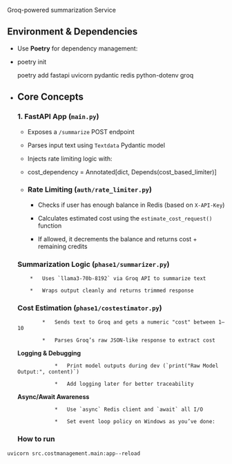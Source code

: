  Groq-powered summarization Service

Environment & Dependencies
--------------------------

*   Use **Poetry** for dependency management: 
    
*   poetry init
    
    poetry add fastapi uvicorn pydantic redis python-dotenv groq
    
*   Core Concepts
    -------------
    
    ### 1\. **FastAPI App (`main.py`)**
    
    *   Exposes a `/summarize` POST endpoint
        
    *   Parses input text using `Textdata` Pydantic model
        
    *   Injects rate limiting logic with:
        
    *   cost\_dependency = Annotated\[dict, Depends(cost\_based\_limiter)\]
        
    *   ### **Rate Limiting (`auth/rate_limiter.py`)**
        
        *   Checks if user has enough balance in Redis (based on `X-API-Key`)
            
        *   Calculates estimated cost using the `estimate_cost_request()` function
            
        *   If allowed, it decrements the balance and returns cost + remaining credits
            
    ### **Summarization Logic (`phase1/summarizer.py`)**
            
            *   Uses `llama3-70b-8192` via Groq API to summarize text
                
            *   Wraps output cleanly and returns trimmed response
                
    ### **Cost Estimation (`phase1/costestimator.py`)**
                
                *   Sends text to Groq and gets a numeric "cost" between 1–10
                    
                *   Parses Groq’s raw JSON-like response to extract cost
                    
                
    **Logging & Debugging**
                    
                    *   Print model outputs during dev (`print("Raw Model Output:", content)`)
                        
                    *   Add logging later for better traceability
                        
                
    **Async/Await Awareness**
                    
                    *   Use `async` Redis client and `await` all I/O
                        
                    *   Set event loop policy on Windows as you’ve done:
    

    ### How to run
```bash
uvicorn src.costmanagement.main:app--reload
```
